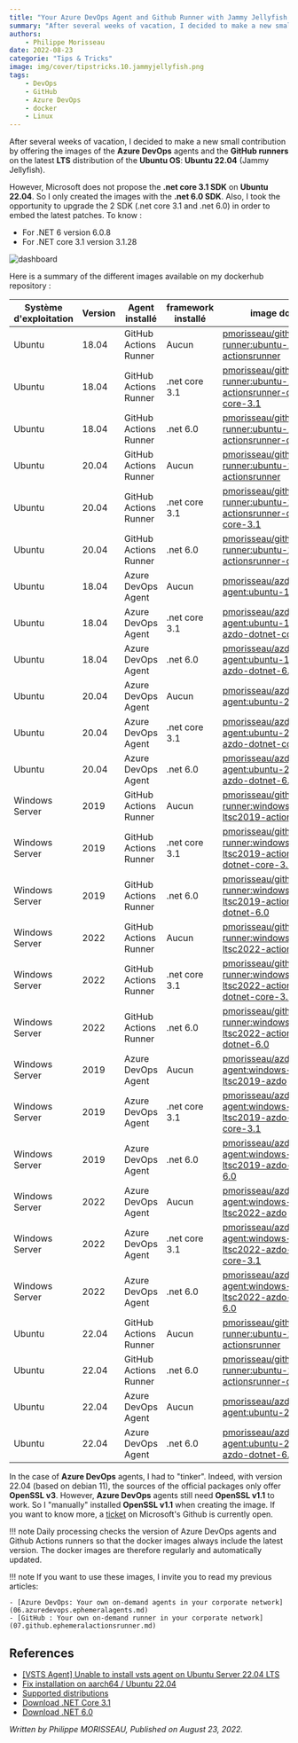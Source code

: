 ```yaml
---
title: "Your Azure DevOps Agent and Github Runner with Jammy Jellyfish."
summary: "After several weeks of vacation, I decided to make a new small contribution by offering the images of the Azure DevOps agents and the GitHub runners on the latest LTS distribution of the Ubuntu OS."
authors:
    - Philippe Morisseau
date: 2022-08-23
categorie: "Tips & Tricks"
image: img/cover/tipstricks.10.jammyjellyfish.png
tags:
    - DevOps
    - GitHub
    - Azure DevOps
    - docker
    - Linux
---
```


After several weeks of vacation, I decided to make a new small contribution by offering the images of the **Azure DevOps** agents and the **GitHub runners** on the latest **LTS** distribution of the **Ubuntu OS**: **Ubuntu 22.04** (Jammy Jellyfish).

However, Microsoft does not propose the **.net core 3.1 SDK** on **Ubuntu 22.04**. So I only created the images with the **.net 6.0 SDK**.
Also, I took the opportunity to upgrade the 2 SDK (.net core 3.1 and .net 6.0) in order to embed the latest patches. To know :

- For .NET 6 version 6.0.8
- For .NET core 3.1 version 3.1.28

![dashboard](../../img/tips.10.dockerhub.ubuntu2204.svg)

Here is a summary of the different images available on my dockerhub repository :

| Système d'exploitation | Version | Agent installé | framework installé | image docker |
|------------------------|---------|----------------|--------------------|--------------|
| Ubuntu | 18.04 | GitHub Actions Runner | Aucun | [pmorisseau/githubactions-runner:ubuntu-18.04-actionsrunner](https://hub.docker.com/layers/pmorisseau/githubactions-runner/ubuntu-18.04-actionsrunner/images/sha256-f357f75a6be961247b8c1186b3786ca55c5fa62bf886520a2d9e4a88ad3a1fe2?context=repo) |
| Ubuntu | 18.04 | GitHub Actions Runner | .net core 3.1 | [pmorisseau/githubactions-runner:ubuntu-18.04-actionsrunner-dotnet-core-3.1](https://hub.docker.com/layers/pmorisseau/githubactions-runner/ubuntu-18.04-actionsrunner-dotnet-core-3.1/images/sha256-f7f62bae94c0d5ec2611fec7cf0243519ba757c2eb1e5c935785374a57253d40?context=repo) |
| Ubuntu | 18.04 | GitHub Actions Runner | .net 6.0 | [pmorisseau/githubactions-runner:ubuntu-18.04-actionsrunner-dotnet-6.0](https://hub.docker.com/layers/pmorisseau/githubactions-runner/ubuntu-18.04-actionsrunner-dotnet-6.0/images/sha256-0b00ec19f912759444be280acf7b6d382503f3b05b1c518cc1bfac3bb9bdfe6d?context=repo) |
| Ubuntu | 20.04 | GitHub Actions Runner | Aucun | [pmorisseau/githubactions-runner:ubuntu-20.04-actionsrunner](https://hub.docker.com/layers/pmorisseau/githubactions-runner/ubuntu-20.04-actionsrunner/images/sha256-c055d7d496f9e610d15944d102dc5c155ecb50680ff9196d2232f3ed353e7c0a?context=repo) |
| Ubuntu | 20.04 | GitHub Actions Runner | .net core 3.1 | [pmorisseau/githubactions-runner:ubuntu-20.04-actionsrunner-dotnet-core-3.1](https://hub.docker.com/layers/pmorisseau/githubactions-runner/ubuntu-20.04-actionsrunner-dotnet-core-3.1/images/sha256-e0bce4385428b7cd16c75007a77a3995b8a4fbce9e2a40a2a04d4e4150d1f4b3?context=repo) |
| Ubuntu | 20.04 | GitHub Actions Runner | .net 6.0 | [pmorisseau/githubactions-runner:ubuntu-20.04-actionsrunner-dotnet-6.0](https://hub.docker.com/layers/pmorisseau/githubactions-runner/ubuntu-20.04-actionsrunner-dotnet-6.0/images/sha256-8e743c0114377cb5ad52cbbb81e01857c0f8ec65c89e5a280dccf14da5a845f9?context=repo) |
| Ubuntu | 18.04 | Azure DevOps Agent | Aucun | [pmorisseau/azdo-agent:ubuntu-18.04-azdo](https://hub.docker.com/layers/pmorisseau/azdo-agent/ubuntu-18.04-azdo/images/sha256-d866a2d86e59a94e4d623ecbc334c45858d92444102745735b0835d208393741?context=repo) |
| Ubuntu | 18.04 | Azure DevOps Agent | .net core 3.1 | [pmorisseau/azdo-agent:ubuntu-18.04-azdo-dotnet-core-3.1](https://hub.docker.com/layers/pmorisseau/azdo-agent/ubuntu-18.04-azdo-dotnet-core-3.1/images/sha256-d2d048c31028d5976c0304d6cf5e0a725c849a19a200b95f9250638ddd103491?context=repo) |
| Ubuntu | 18.04 | Azure DevOps Agent | .net 6.0 | [pmorisseau/azdo-agent:ubuntu-18.04-azdo-dotnet-6.0](https://hub.docker.com/layers/pmorisseau/azdo-agent/ubuntu-18.04-azdo-dotnet-6.0/images/sha256-0031988137f0f0eb2c2456871ae44786a49da49df1f3f091da75655dc1b5b145?context=repo) |
| Ubuntu | 20.04 | Azure DevOps Agent | Aucun | [pmorisseau/azdo-agent:ubuntu-20.04-azdo](https://hub.docker.com/layers/pmorisseau/azdo-agent/ubuntu-20.04-azdo/images/sha256-616ac224628f20dd8743dfbc9a6ed8ab612e5c9b2a468cae604586d8deb06a4a?context=repo) |
| Ubuntu | 20.04 | Azure DevOps Agent | .net core 3.1 | [pmorisseau/azdo-agent:ubuntu-20.04-azdo-dotnet-core-3.1](https://hub.docker.com/layers/pmorisseau/azdo-agent/ubuntu-20.04-azdo-dotnet-core-3.1/images/sha256-01218aeb832fac9d558d27b6edb35861ae540e37055f653fb369ae9ea77cb322?context=repo) |
| Ubuntu | 20.04 | Azure DevOps Agent | .net 6.0 | [pmorisseau/azdo-agent:ubuntu-20.04-azdo-dotnet-6.0](https://hub.docker.com/layers/pmorisseau/azdo-agent/ubuntu-20.04-azdo-dotnet-6.0/images/sha256-a46e0fc9a6207e9cff99f7513f6211e2316466b5fb81d6c311135a72df66be12?context=repo) |
| Windows Server | 2019 | GitHub Actions Runner | Aucun | [pmorisseau/githubactions-runner:windows-core-ltsc2019-actionsrunner](https://hub.docker.com/layers/pmorisseau/githubactions-runner/windows-core-ltsc2019-actionsrunner/images/sha256-0a58012eebd5138b85b8a6ec93b60915e1472457fb0bef5ababd69e62a3ce9ce?context=repo) |
| Windows Server | 2019 | GitHub Actions Runner | .net core 3.1 | [pmorisseau/githubactions-runner:windows-core-ltsc2019-actionsrunner-dotnet-core-3.1](https://hub.docker.com/layers/pmorisseau/githubactions-runner/windows-core-ltsc2019-actionsrunner-dotnet-core-3.1/images/sha256-78cda2fefea87826a014ef3a9a2a91697597a93fc4e874c822fcebd6fc3028ad?context=repo) |
| Windows Server | 2019 | GitHub Actions Runner | .net 6.0 | [pmorisseau/githubactions-runner:windows-core-ltsc2019-actionsrunner-dotnet-6.0](https://hub.docker.com/layers/pmorisseau/githubactions-runner/windows-core-ltsc2019-actionsrunner-dotnet-6.0/images/sha256-eb58b3990edfd78a9c0bf2da3a2be8552ce98c70d0ea52861cb92aa03928dc05?context=repo) |
| Windows Server | 2022 | GitHub Actions Runner | Aucun | [pmorisseau/githubactions-runner:windows-core-ltsc2022-actionsrunner](https://hub.docker.com/layers/pmorisseau/githubactions-runner/windows-core-ltsc2022-actionsrunner/images/sha256-b467a709da33eec33811510bf6050d8e6523298a4a3a834718c6280ffb153cf6?context=repo) |
| Windows Server | 2022 | GitHub Actions Runner | .net core 3.1 | [pmorisseau/githubactions-runner:windows-core-ltsc2022-actionsrunner-dotnet-core-3.1](https://hub.docker.com/layers/pmorisseau/githubactions-runner/windows-core-ltsc2022-actionsrunner-dotnet-core-3.1/images/sha256-0862034fa5f7eef57403c741d0ea61064ac839c689939ae926176cfd6b67a050?context=repo) |
| Windows Server | 2022 | GitHub Actions Runner | .net 6.0 | [pmorisseau/githubactions-runner:windows-core-ltsc2022-actionsrunner-dotnet-6.0](https://hub.docker.com/layers/pmorisseau/githubactions-runner/windows-core-ltsc2022-actionsrunner-dotnet-6.0/images/sha256-1b8c65dd7563a9a733e4600b23c0ae62d335fda32c1b0057978600e354e7ced0?context=repo) |
| Windows Server | 2019 | Azure DevOps Agent | Aucun | [pmorisseau/azdo-agent:windows-core-ltsc2019-azdo](https://hub.docker.com/layers/pmorisseau/azdo-agent/windows-core-ltsc2019-azdo/images/sha256-89885891325d4297dc9ce9a4853c929b4e4f486aac24b5297b466314540ba97d?context=repo) |
| Windows Server | 2019 | Azure DevOps Agent | .net core 3.1 | [pmorisseau/azdo-agent:windows-core-ltsc2019-azdo-dotnet-core-3.1](https://hub.docker.com/layers/pmorisseau/azdo-agent/windows-core-ltsc2019-azdo-dotnet-core-3.1/images/sha256-20f511f7de618f05e00c231b865079266fabb23b2819cf9ea11100dbfd832af6?context=repo) |
| Windows Server | 2019 | Azure DevOps Agent | .net 6.0 | [pmorisseau/azdo-agent:windows-core-ltsc2019-azdo-dotnet-6.0](https://hub.docker.com/layers/pmorisseau/azdo-agent/windows-core-ltsc2019-azdo-dotnet-6.0/images/sha256-a3cc198d704e98bf8ba896dc14d5d631a83e71e61a338e8a89b18bcf85c2913d?context=repo) |
| Windows Server | 2022 | Azure DevOps Agent | Aucun | [pmorisseau/azdo-agent:windows-core-ltsc2022-azdo](https://hub.docker.com/layers/pmorisseau/azdo-agent/windows-core-ltsc2022-azdo/images/sha256-637576778d37f260f5cbccd7eb71e49e2b28436c60e68697fd85456c477f95d5?context=repo) |
| Windows Server | 2022 | Azure DevOps Agent | .net core 3.1 | [pmorisseau/azdo-agent:windows-core-ltsc2022-azdo-dotnet-core-3.1](https://hub.docker.com/layers/pmorisseau/azdo-agent/windows-core-ltsc2022-azdo-dotnet-core-3.1/images/sha256-c07797eb7eeb51bc614d3b00e06d8220045ecfcf80de221d6174bddc0b44b2d4?context=repo) |
| Windows Server | 2022 | Azure DevOps Agent | .net 6.0 | [pmorisseau/azdo-agent:windows-core-ltsc2022-azdo-dotnet-6.0](https://hub.docker.com/layers/pmorisseau/azdo-agent/windows-core-ltsc2022-azdo-dotnet-6.0/images/sha256-531a6d68d597990f74015e59a65408b948e5dc5bb1f06c0286709b90b2b72931?context=repo) |
| Ubuntu | 22.04 | GitHub Actions Runner | Aucun | [pmorisseau/githubactions-runner:ubuntu-22.04-actionsrunner](https://hub.docker.com/layers/githubactions-runner/pmorisseau/githubactions-runner/ubuntu-22.04-actionsrunner/images/sha256-4d1f7a3ef1910349a25e4e2bd3c8da5ec753c6f424258e3936a3ddb4c086e7a9?context=repo) |
| Ubuntu | 22.04 | GitHub Actions Runner | .net 6.0 | [pmorisseau/githubactions-runner:ubuntu-22.04-actionsrunner-dotnet-6.0](https://hub.docker.com/layers/githubactions-runner/pmorisseau/githubactions-runner/ubuntu-22.04-actionsrunner-dotnet-6.0/images/sha256-e66ef9f35cd72821abc59c97e70a4e78c6e711859e50e6069ec065fff2606a13?context=explore) |
| Ubuntu | 22.04 | Azure DevOps Agent | Aucun | [pmorisseau/azdo-agent:ubuntu-22.04-azdo](https://hub.docker.com/layers/azdo-agent/pmorisseau/azdo-agent/ubuntu-22.04-azdo/images/sha256-d8155336b61ffd396169aed384675e888188c281a835d2b0c4b8275a93be0641?context=repo) |
| Ubuntu | 22.04 | Azure DevOps Agent | .net 6.0 | [pmorisseau/azdo-agent:ubuntu-22.04-azdo-dotnet-6.0](https://hub.docker.com/layers/azdo-agent/pmorisseau/azdo-agent/ubuntu-22.04-azdo-dotnet-6.0/images/sha256-21796569647bad0ba7d4f3a8a69849e23e36dac363ef258950bdb518ac9d35fb?context=repo) |

In the case of **Azure DevOps** agents, I had to "tinker". Indeed, with version 22.04 (based on debian 11), the sources of the official packages only offer **OpenSSL v3**. However, **Azure DevOps** agents still need **OpenSSL v1.1** to work. So I "manually" installed **OpenSSL v1.1** when creating the image. If you want to know more, a [ticket](https://github.com/microsoft/azure-pipelines-agent/issues/3834) on Microsoft's Github is currently open.

!!! note
    Daily processing checks the version of Azure DevOps agents and Github Actions runners so that the docker images always include the latest version. The docker images are therefore regularly and automatically updated.

!!! note
    If you want to use these images, I invite you to read my previous articles:

    - [Azure DevOps: Your own on-demand agents in your corporate network](06.azuredevops.ephemeralagents.md)
    - [GitHub : Your own on-demand runner in your corporate network](07.github.ephemeralactionsrunner.md)

## References

- [[VSTS Agent] Unable to install vsts agent on Ubuntu Server 22.04 LTS
](https://github.com/microsoft/azure-pipelines-agent/issues/3834)
- [Fix installation on aarch64 / Ubuntu 22.04](https://github.com/microsoft/azure-pipelines-agent/pull/3942)
- [Supported distributions](https://docs.microsoft.com/en-us/dotnet/core/install/linux-ubuntu#supported-distributions?WT.mc_id=AZ-MVP-5004832)
- [Download .NET Core 3.1](https://dotnet.microsoft.com/en-us/download/dotnet/3.1)
- [Download .NET 6.0](https://dotnet.microsoft.com/en-us/download/dotnet/6.0)

_Written by Philippe MORISSEAU, Published on August 23, 2022._